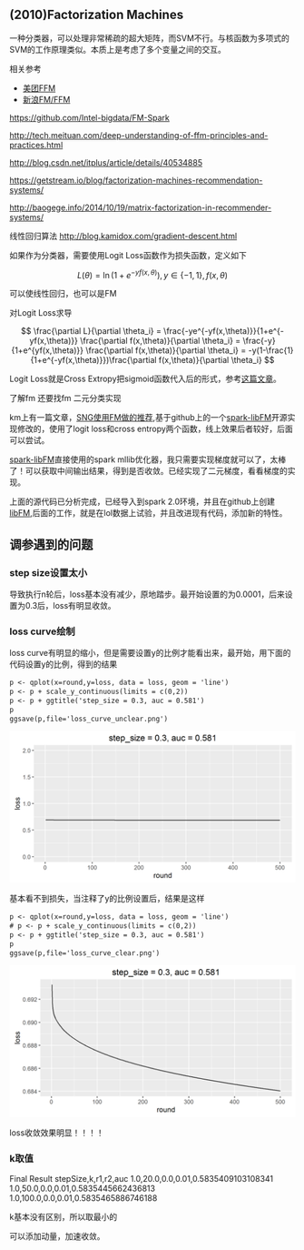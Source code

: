 ## (2010)Factorization Machines

一种分类器，可以处理非常稀疏的超大矩阵，而SVM不行。与核函数为多项式的SVM的工作原理类似。本质上是考虑了多个变量之间的交互。

相关参考

* [美团FFM](http://tech.meituan.com/deep-understanding-of-ffm-principles-and-practices.html)
* [新浪FM/FFM](http://www.52caml.com/head_first_ml/ml-chapter9-factorization-family/#)



https://github.com/Intel-bigdata/FM-Spark

http://tech.meituan.com/deep-understanding-of-ffm-principles-and-practices.html


http://blog.csdn.net/itplus/article/details/40534885

https://getstream.io/blog/factorization-machines-recommendation-systems/

http://baogege.info/2014/10/19/matrix-factorization-in-recommender-systems/

线性回归算法
http://blog.kamidox.com/gradient-descent.html


如果作为分类器，需要使用Logit Loss函数作为损失函数，定义如下

$$
  L(\theta) = \ln{(1+e^{-yf(x,\theta)})}, y \in \{-1,1\},f(x,\theta)
$$

可以使线性回归，也可以是FM


对Logit Loss求导

$$
  \frac{\partial L}{\partial \theta_i} =  \frac{-ye^{-yf(x,\theta)}}{1+e^{-yf(x,\theta)}} \frac{\partial f(x,\theta)}{\partial \theta_i} = \frac{-y}{1+e^{yf(x,\theta)}}    \frac{\partial f(x,\theta)}{\partial \theta_i} =  -y(1-\frac{1}{1+e^{-yf(x,\theta)}})\frac{\partial f(x,\theta)}{\partial \theta_i}
$$

Logit Loss就是Cross Extropy把sigmoid函数代入后的形式，参考[这篇文章](https://www.codelast.com/%E5%8E%9F%E5%88%9B-%E7%94%A8%E4%BA%BA%E8%AF%9D%E8%A7%A3%E9%87%8A%E6%9C%BA%E5%99%A8%E5%AD%A6%E4%B9%A0%E4%B8%AD%E7%9A%84logistic-regression%EF%BC%88%E9%80%BB%E8%BE%91%E5%9B%9E%E5%BD%92%EF%BC%89/)。


了解fm
还要找fm 二元分类实现



km上有一篇文章，[SNG使用FM做的推荐](http://km.oa.com/group/22605/articles/show/292186?kmref=search&from_page=1&no=5),基于github上的一个[spark-libFM](https://github.com/zhengruifeng/spark-libFM/blob/master/src/main/scala/org/apache/spark/mllib/regression/FactorizationMachine.scala)开源实现修改的，使用了logit loss和cross entropy两个函数，线上效果后者较好，后面可以尝试。

[spark-libFM](https://github.com/zhengruifeng/spark-libFM/blob/master/src/main/scala/org/apache/spark/mllib/regression/FactorizationMachine.scala)直接使用的spark mllib优化器，我只需要实现梯度就可以了，太棒了！可以获取中间输出结果，得到是否收敛。已经实现了二元梯度，看看梯度的实现。

上面的源代码已分析完成，已经导入到spark 2.0环境，并且在github上创建[libFM](https://github.com/bourneli/libFM),后面的工作，就是在lol数据上试验，并且改进现有代码，添加新的特性。


## 调参遇到的问题

### step size设置太小

导致执行n轮后，loss基本没有减少，原地踏步。最开始设置的为0.0001，后来设置为0.3后，loss有明显收敛。

### loss curve绘制

loss curve有明显的缩小，但是需要设置y的比例才能看出来，最开始，用下面的代码设置y的比例，得到的结果

```
p <- qplot(x=round,y=loss, data = loss, geom = 'line')
p <- p + scale_y_continuous(limits = c(0,2))
p <- p + ggtitle('step_size = 0.3, auc = 0.581')
p
ggsave(p,file='loss_curve_unclear.png')
```

<img src='img/loss_curve_unclear.png'/>

基本看不到损失，当注释了y的比例设置后，结果是这样

```
p <- qplot(x=round,y=loss, data = loss, geom = 'line')
# p <- p + scale_y_continuous(limits = c(0,2))
p <- p + ggtitle('step_size = 0.3, auc = 0.581')
p
ggsave(p,file='loss_curve_clear.png')
```
<img src='img/loss_curve_clear.png'/>

loss收敛效果明显！！！！


### k取值

Final Result
stepSize,k,r1,r2,auc
1.0,20.0,0.0,0.01,0.5835409103108341
1.0,50.0,0.0,0.01,0.5835445662436813
1.0,100.0,0.0,0.01,0.5835465886746188


k基本没有区别，所以取最小的


可以添加动量，加速收敛。
